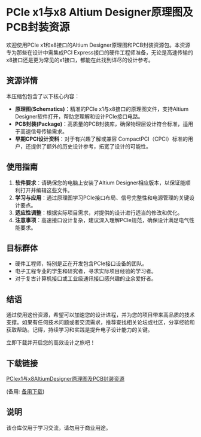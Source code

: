 # PCIe x1与x8 Altium Designer原理图及PCB封装资源

欢迎使用PCIe x1和x8接口的Altium Designer原理图和PCB封装资源包。本资源专为那些在设计中需集成PCI Express接口的硬件工程师准备，无论是高速传输的x8接口还是更为常见的x1接口，都能在此找到详尽的设计参考。

## 资源详情

本压缩包包含了以下核心内容：
- **原理图(Schematics)**：精准的PCIe x1与x8接口的原理图文件，支持Altium Designer软件打开，帮助您理解和设计PCIe接口电路。
- **PCB封装(Package)**：高质量的PCB封装库，确保物理层设计符合标准，适用于高速信号传输需求。
- **早期CPCI设计资料**：对于有兴趣了解或兼容 CompactPCI（CPCI）标准的用户，还提供了额外的历史设计参考，拓宽了设计的可能性。

## 使用指南

1. **软件要求**：请确保您的电脑上安装了Altium Designer相应版本，以保证能顺利打开并编辑这些文件。
2. **学习与应用**：通过原理图学习PCIe接口布局、信号完整性和电源管理的关键设计要点。
3. **适应性调整**：根据实际项目需求，对提供的设计进行适当的修改和优化。
4. **注意事项**：高速接口设计复杂，建议深入理解PCIe规范，确保设计满足电气性能要求。

## 目标群体

- 硬件工程师，特别是正在开发包含PCIe接口设备的团队。
- 电子工程专业的学生和研究者，寻求实际项目经验的学习者。
- 对于复古计算机接口或工业级通讯接口感兴趣的业余爱好者。

## 结语

通过使用这份资源，希望可以加速您的设计进程，并为您的项目带来高品质的技术支撑。如果有任何技术问题或者交流需求，推荐查找相关论坛或社区，分享经验和获取帮助。记得，持续学习和实践是提升电子设计能力的关键。

立即下载并开启您的高效设计之旅吧！

## 下载链接
[PCIex1与x8AltiumDesigner原理图及PCB封装资源](https://pan.quark.cn/s/05c5e8c9997b) 

(备用: [备用下载](https://pan.baidu.com/s/1EwdPrhoaBJidq60eNO36pw?pwd=8tki))

## 说明

该仓库仅用于学习交流，请勿用于商业用途。
